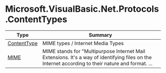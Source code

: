 ﻿
# Microsoft.VisualBasic.Net.Protocols.ContentTypes

|Type|Summary|
|----|-------|
|[ContentType](./ContentType.md)|MIME types / Internet Media Types|
|[MIME](./MIME.md)|MIME stands for "Multipurpose Internet Mail Extensions. It's a way of identifying files on the Internet according to their nature and format.  ...|

